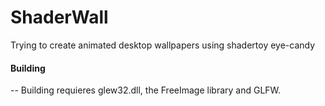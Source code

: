 # ShaderWall
Trying to create animated desktop wallpapers using shadertoy eye-candy

#### Building
--
Building requieres glew32.dll, the FreeImage library and GLFW.
